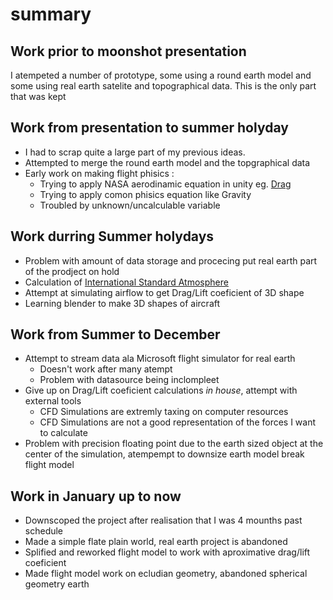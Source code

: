 # summary

## Work prior to moonshot presentation
I atempeted a number of prototype, some using a round earth model and some using real earth satelite and topographical data. This is the only part that was kept

## Work from presentation to summer holyday
- I had to scrap quite a large part of my previous ideas. 
- Attempted to merge the round earth model and the topgraphical data
- Early work on making flight phisics :
  -  Trying to apply NASA aerodinamic equation in unity eg. [Drag](https://www1.grc.nasa.gov/beginners-guide-to-aeronautics/drag-equation/)
  -  Trying to apply comon phisics equation like Gravity
  -  Troubled by unknown/uncalculable variable

## Work durring Summer holydays
- Problem with amount of data storage and procecing put real earth part of the prodject on hold
- Calculation of [International Standard Atmosphere](https://github.com/maxbernard3/International_Standard_Atmosphere)
- Attempt at simulating airflow to get Drag/Lift coeficient of 3D shape
- Learning blender to make 3D shapes of aircraft

## Work from Summer to December
- Attempt to stream data ala Microsoft flight simulator for real earth
  - Doesn't work after many atempt
  - Problem with datasource being inclompleet  
- Give up on Drag/Lift coeficient calculations *in house*, attempt with external tools
  - CFD Simulations are extremly taxing on computer resources
  - CFD Simulations are not a good representation of the forces I want to calculate
- Problem with precision floating point due to the earth sized object at the center of the simulation, atempempt to downsize earth model break flight model

## Work in January up to now
- Downscoped the project after realisation that I was 4 mounths past schedule
- Made a simple flate plain world, real earth project is abandoned
- Splified and reworked flight model to work with aproximative drag/lift coeficient
- Made flight model work on ecludian geometry, abandoned spherical geometry earth
